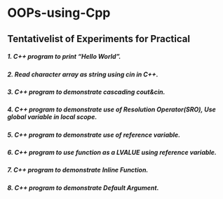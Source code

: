 # OOPs-using-Cpp

## Tentativelist of Experiments for Practical 

##### 1. C++ program to print “Hello World”. 
##### 2. Read character array as string using cin in C++. 
##### 3. C++ program to demonstrate cascading cout&cin. 
##### 4. C++ program to demonstrate use of Resolution Operator(SRO), Use global variable in local scope.
##### 5. C++ program to demonstrate use of reference variable. 
##### 6. C++ program to use function as a LVALUE using reference variable. 
##### 7. C++ program to demonstrate Inline Function. 
##### 8. C++ program to demonstrate Default Argument. 
